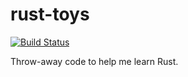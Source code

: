 # rust-toys
[![Build Status](https://travis-ci.org/windsorschmidt/rust-toys.svg?branch=master)](https://travis-ci.org/windsorschmidt/rust-toys)

Throw-away code to help me learn Rust.
